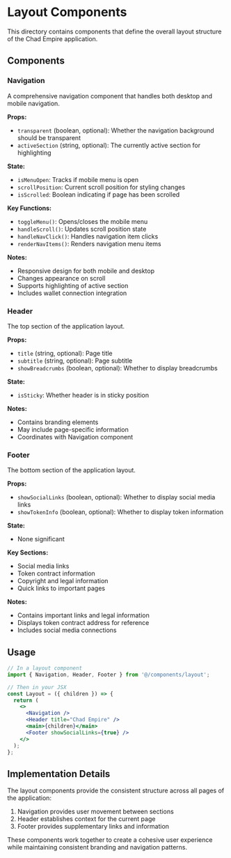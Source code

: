 # Layout Components

This directory contains components that define the overall layout structure of the Chad Empire application.

## Components

### Navigation

A comprehensive navigation component that handles both desktop and mobile navigation.

**Props:**
- `transparent` (boolean, optional): Whether the navigation background should be transparent
- `activeSection` (string, optional): The currently active section for highlighting

**State:**
- `isMenuOpen`: Tracks if mobile menu is open
- `scrollPosition`: Current scroll position for styling changes
- `isScrolled`: Boolean indicating if page has been scrolled

**Key Functions:**
- `toggleMenu()`: Opens/closes the mobile menu
- `handleScroll()`: Updates scroll position state
- `handleNavClick()`: Handles navigation item clicks
- `renderNavItems()`: Renders navigation menu items

**Notes:**
- Responsive design for both mobile and desktop
- Changes appearance on scroll
- Supports highlighting of active section
- Includes wallet connection integration

### Header

The top section of the application layout.

**Props:**
- `title` (string, optional): Page title
- `subtitle` (string, optional): Page subtitle
- `showBreadcrumbs` (boolean, optional): Whether to display breadcrumbs

**State:**
- `isSticky`: Whether header is in sticky position

**Notes:**
- Contains branding elements
- May include page-specific information
- Coordinates with Navigation component

### Footer

The bottom section of the application layout.

**Props:**
- `showSocialLinks` (boolean, optional): Whether to display social media links
- `showTokenInfo` (boolean, optional): Whether to display token information

**State:**
- None significant

**Key Sections:**
- Social media links
- Token contract information
- Copyright and legal information
- Quick links to important pages

**Notes:**
- Contains important links and legal information
- Displays token contract address for reference
- Includes social media connections

## Usage

```jsx
// In a layout component
import { Navigation, Header, Footer } from '@/components/layout';

// Then in your JSX
const Layout = ({ children }) => {
  return (
    <>
      <Navigation />
      <Header title="Chad Empire" />
      <main>{children}</main>
      <Footer showSocialLinks={true} />
    </>
  );
};
```

## Implementation Details

The layout components provide the consistent structure across all pages of the application:
1. Navigation provides user movement between sections
2. Header establishes context for the current page
3. Footer provides supplementary links and information

These components work together to create a cohesive user experience while maintaining consistent branding and navigation patterns.

